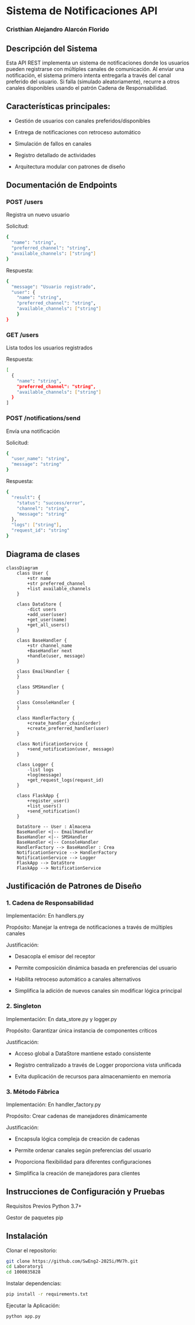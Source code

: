 
# Sistema de Notificaciones API
### Cristhian Alejandro Alarcón Florido

## Descripción del Sistema
Esta API REST implementa un sistema de notificaciones donde los usuarios pueden registrarse con múltiples canales de comunicación. Al enviar una notificación, el sistema primero intenta entregarla a través del canal preferido del usuario. Si falla (simulado aleatoriamente), recurre a otros canales disponibles usando el patrón Cadena de Responsabilidad.

## Características principales:

- Gestión de usuarios con canales preferidos/disponibles

- Entrega de notificaciones con retroceso automático

- Simulación de fallos en canales

- Registro detallado de actividades

- Arquitectura modular con patrones de diseño

## Documentación de Endpoints
### POST /users
Registra un nuevo usuario

Solicitud:
``` bash
{
  "name": "string",
  "preferred_channel": "string",
  "available_channels": ["string"]
}
```
Respuesta:
``` bash
{
  "message": "Usuario registrado",
  "user": {
    "name": "string",
    "preferred_channel": "string",
    "available_channels": ["string"]
    }
}
```
### GET /users
Lista todos los usuarios registrados

Respuesta:
```bash
[
  {
    "name": "string",
    "preferred_channel": "string",
    "available_channels": ["string"]
  }
]
```
### POST /notifications/send
Envía una notificación

Solicitud:
``` bash
{
  "user_name": "string",
  "message": "string"
}
```
Respuesta:
``` bash
{
  "result": {
    "status": "success/error",
    "channel": "string",
    "message": "string"
  },
  "logs": ["string"],
  "request_id": "string"
}
```
## Diagrama de clases
```mermaid
classDiagram
    class User {
        +str name
        +str preferred_channel
        +list available_channels
    }
    
    class DataStore {
        -dict users
        +add_user(user)
        +get_user(name)
        +get_all_users()
    }
    
    class BaseHandler {
        +str channel_name
        +BaseHandler next
        +handle(user, message)
    }
    
    class EmailHandler {
    }
    
    class SMSHandler {
    }
    
    class ConsoleHandler {
    }
    
    class HandlerFactory {
        +create_handler_chain(order)
        +create_preferred_handler(user)
    }
    
    class NotificationService {
        +send_notification(user, message)
    }
    
    class Logger {
        -list logs
        +log(message)
        +get_request_logs(request_id)
    }
    
    class FlaskApp {
        +register_user()
        +list_users()
        +send_notification()
    }
    
    DataStore -- User : Almacena
    BaseHandler <|-- EmailHandler
    BaseHandler <|-- SMSHandler
    BaseHandler <|-- ConsoleHandler
    HandlerFactory --> BaseHandler : Crea
    NotificationService --> HandlerFactory
    NotificationService --> Logger
    FlaskApp --> DataStore
    FlaskApp --> NotificationService
```

## Justificación de Patrones de Diseño
### 1. Cadena de Responsabilidad
Implementación: En handlers.py

Propósito: Manejar la entrega de notificaciones a través de múltiples canales

Justificación:

- Desacopla el emisor del receptor

- Permite composición dinámica basada en preferencias del usuario

- Habilita retroceso automático a canales alternativos

- Simplifica la adición de nuevos canales sin modificar lógica principal

### 2. Singleton
Implementación: En data_store.py y logger.py

Propósito: Garantizar única instancia de componentes críticos

Justificación:

- Acceso global a DataStore mantiene estado consistente

- Registro centralizado a través de Logger proporciona vista unificada

- Evita duplicación de recursos para almacenamiento en memoria

### 3. Método Fábrica
Implementación: En handler_factory.py

Propósito: Crear cadenas de manejadores dinámicamente

Justificación:

- Encapsula lógica compleja de creación de cadenas

- Permite ordenar canales según preferencias del usuario

- Proporciona flexibilidad para diferentes configuraciones

- Simplifica la creación de manejadores para clientes

## Instrucciones de Configuración y Pruebas
Requisitos Previos
Python 3.7+

Gestor de paquetes pip

## Instalación
Clonar el repositorio:
``` bash
git clone https://github.com/SwEng2-2025i/MV7h.git
cd Laboratory1
cd 1000835828
```
Instalar dependencias:
``` bash
pip install -r requirements.txt
```
Ejecutar la Aplicación:
``` bash
python app.py
```

